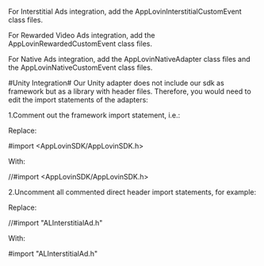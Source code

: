 For Interstitial Ads integration, add the AppLovinInterstitialCustomEvent class files.

For Rewarded Video Ads integration,  add the AppLovinRewardedCustomEvent class files.

For Native Ads integration,  add the AppLovinNativeAdapter class files and the AppLovinNativeCustomEvent class files.

#Unity Integration#
Our Unity adapter does not include our sdk as framework but as a library with header files. Therefore, you would need to edit the import statements of the adapters:

1.Comment out the framework import statement, i.e.:

Replace:

\#import \<AppLovinSDK/AppLovinSDK.h>

With:

//\#import \<AppLovinSDK/AppLovinSDK.h>


2.Uncomment all commented direct header import statements, for example:

Replace:

//\#import "ALInterstitialAd.h"

With:

#import "ALInterstitialAd.h"
